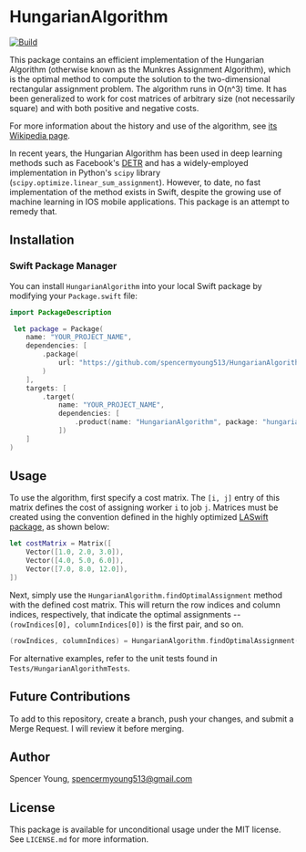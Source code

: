 # HungarianAlgorithm

[![Build](https://github.com/spencermyoung513/HungarianAlgorithm/actions/workflows/swift.yml/badge.svg?branch=main)](https://github.com/spencermyoung513/HungarianAlgorithm/actions/workflows/swift.yml)

This package contains an efficient implementation of the Hungarian Algorithm (otherwise known as the Munkres Assignment Algorithm), which is the optimal 
method to compute the solution to the two-dimensional rectangular assignment problem. The algorithm runs in O(n^3) time. It has been generalized to work
for cost matrices of arbitrary size (not necessarily square) and with both positive and negative costs.

For more information about the history and use of the algorithm, see
[its Wikipedia page](https://en.wikipedia.org/wiki/Hungarian_algorithm).

In recent years, the Hungarian Algorithm has been used in deep learning methods such as Facebook's [DETR](https://arxiv.org/abs/2005.12872) and has a 
widely-employed implementation in Python's `scipy` library (`scipy.optimize.linear_sum_assignment`). However, to date, no fast implementation of the method exists
in Swift, despite the growing use of machine learning in IOS mobile applications. This package is an attempt to remedy that.

## Installation

### Swift Package Manager

You can install `HungarianAlgorithm` into your local Swift package by modifying your `Package.swift` file:

```swift
import PackageDescription

 let package = Package(
    name: "YOUR_PROJECT_NAME",
    dependencies: [
        .package(
            url: "https://github.com/spencermyoung513/HungarianAlgorithm",
        )
    ],
    targets: [
        .target(
            name: "YOUR_PROJECT_NAME",
            dependencies: [
                .product(name: "HungarianAlgorithm", package: "hungarianalgorithm"),
            ])
    ]
)
```

## Usage

To use the algorithm, first specify a cost matrix. The `[i, j]` entry of this matrix defines the cost of assigning worker `i` to job `j`.
Matrices must be created using the convention defined in the highly optimized [LASwift package](https://github.com/AlexanderTar/LASwift),
as shown below:

```swift
let costMatrix = Matrix([
    Vector([1.0, 2.0, 3.0]),
    Vector([4.0, 5.0, 6.0]),
    Vector([7.0, 8.0, 12.0]),
])
``` 

Next, simply use the `HungarianAlgorithm.findOptimalAssignment` method with the defined cost matrix. This will return the row indices and column indices, 
respectively, that indicate the optimal assignments -- `(rowIndices[0], columnIndices[0])` is the first pair, and so on. 

```swift
(rowIndices, columnIndices) = HungarianAlgorithm.findOptimalAssignment(costMatrix)
```

For alternative examples, refer to the unit tests found in `Tests/HungarianAlgorithmTests`.

## Future Contributions

To add to this repository, create a branch, push your changes, and submit a Merge Request. I will review it before merging.

## Author

Spencer Young, spencermyoung513@gmail.com

## License

This package is available for unconditional usage under the MIT license. See `LICENSE.md` for more information.
